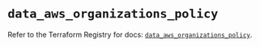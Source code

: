 # `data_aws_organizations_policy`

Refer to the Terraform Registry for docs: [`data_aws_organizations_policy`](https://registry.terraform.io/providers/hashicorp/aws/6.5.0/docs/data-sources/organizations_policy).
